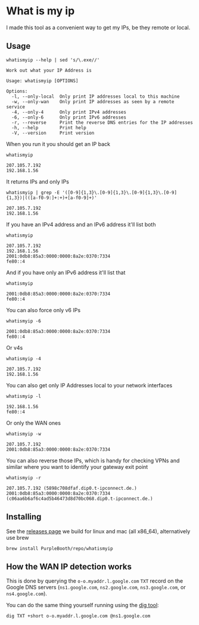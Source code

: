 # What is my ip

I made this tool as a convenient way to get my IPs, be they remote or local.

## Usage

``` shell,script(name="help",expected_exit_code=0)
whatismyip --help | sed 's/\.exe//'
```

``` text,verify(script_name="help",stream=stdout)
Work out what your IP Address is

Usage: whatismyip [OPTIONS]

Options:
  -l, --only-local  Only print IP addresses local to this machine
  -w, --only-wan    Only print IP addresses as seen by a remote service
  -4, --only-4      Only print IPv4 addresses
  -6, --only-6      Only print IPv6 addresses
  -r, --reverse     Print the reverse DNS entries for the IP addresses
  -h, --help        Print help
  -V, --version     Print version
```

When you run it you should get an IP back

``` shell,script(name="demo",expected_exit_code=0)
whatismyip
```

``` shell,skip()
207.105.7.192
192.168.1.56
```

It returns IPs and only IPs

``` shell,script(name="test",expected_exit_code=0)
whatismyip | grep -E '([0-9]{1,3}\.[0-9]{1,3}\.[0-9]{1,3}\.[0-9]{1,3})|(([a-f0-9:]+:+)+[a-f0-9]+)'
```

``` shell,skip()
207.105.7.192
192.168.1.56
```

If you have an IPv4 address and an IPv6 address it'll list both

``` shell,script(name="v4-only-ip",expected_exit_code=0)
whatismyip
```

``` shell,skip()
207.105.7.192
192.168.1.56
2001:0db8:85a3:0000:0000:8a2e:0370:7334
fe80::4
```

And if you have only an IPv6 address it'll list that

``` shell,script(name="v6-only-ip",expected_exit_code=0)
whatismyip
```

``` shell,skip()
2001:0db8:85a3:0000:0000:8a2e:0370:7334
fe80::4
```

You can also force only v6 IPs

``` shell,skip()
whatismyip -6
```

``` shell,skip()
2001:0db8:85a3:0000:0000:8a2e:0370:7334
fe80::4
```

Or v4s

``` shell,script(name="v4-only",expected_exit_code=0)
whatismyip -4
```

``` shell,skip()
207.105.7.192
192.168.1.56
```

You can also get only IP Addresses local to your network interfaces

``` shell,script(name="local-only",expected_exit_code=0)
whatismyip -l
```

``` shell,skip()
192.168.1.56
fe80::4
```

Or only the WAN ones

``` shell,script(name="wan-only",expected_exit_code=0)
whatismyip -w
```

``` shell,skip()
207.105.7.192
2001:0db8:85a3:0000:0000:8a2e:0370:7334
```

You can also reverse those IPs, which is handy for checking VPNs and
similar where you want to identify your gateway exit point

``` shell,script(name="reverse",expected_exit_code=0)
whatismyip -r
```

``` shell,skip()
207.105.7.192 (5898c708dfaf.dip0.t-ipconnect.de.)
2001:0db8:85a3:0000:0000:8a2e:0370:7334 (c06aa6b6af6c4ad5b46473d8d70bc068.dip0.t-ipconnect.de.)
```

## Installing

See the [releases
page](https://github.com/PurpleBooth/whatismyip/releases/latest) we
build for linux and mac (all x86_64), alternatively use brew

``` shell,skip()
brew install PurpleBooth/repo/whatismyip
```

## How the WAN IP detection works

This is done by querying the
`o-o.myaddr.l.google.com` `TXT` record on the Google DNS servers
(`ns1.google.com`, `ns2.google.com`, `ns3.google.com`, or
`ns4.google.com`).

You can do the same thing yourself running using the [dig
tool](https://en.wikipedia.org/wiki/Dig_(command)):

``` shell,skip()
dig TXT +short o-o.myaddr.l.google.com @ns1.google.com
```